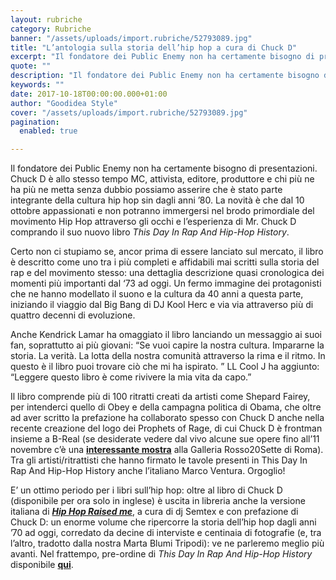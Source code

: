 ```yaml
---
layout: rubriche
category: Rubriche
banner: "/assets/uploads/import.rubriche/52793089.jpg"
title: "L’antologia sulla storia dell’hip hop a cura di Chuck D"
excerpt: "Il fondatore dei Public Enemy non ha certamente bisogno di presentazioni. Chuck D è allo stesso tempo MC, attivista, editore, produttore e chi più ne ha più ne metta senza dubbio possiamo asserire che è stato parte integrante della cultura hip hop sin dagli anni ’80. La novità è che dal 10 ottobre appassionati e [&hellip"
quote: ""
description: "Il fondatore dei Public Enemy non ha certamente bisogno di presentazioni. Chuck D è allo stesso tempo MC, attivista, editore, produttore e chi più ne ha più ne metta senza dubbio possiamo asserire che è stato parte integrante della cultura hip hop sin dagli anni ’80. La novità è che dal 10 ottobre appassionati e [&hellip"
keywords: ""
date: 2017-10-18T00:00:00.000+01:00
author: "Goodidea Style"
cover: "/assets/uploads/import.rubriche/52793089.jpg"
pagination:
  enabled: true

---
```


Il fondatore dei Public Enemy non ha certamente bisogno di presentazioni. Chuck D è allo stesso tempo MC, attivista, editore, produttore e chi più ne ha più ne metta senza dubbio possiamo asserire che è stato parte integrante della cultura hip hop sin dagli anni ’80\. La novità è che dal 10 ottobre appassionati e non potranno immergersi nel brodo primordiale del movimento Hip Hop attraverso gli occhi e l’esperienza di Mr. Chuck D comprando il suo nuovo libro _This Day In Rap And Hip-Hop History_.

Certo non ci stupiamo se, ancor prima di essere lanciato sul mercato, il libro è descritto come uno tra i più completi e affidabili mai scritti sulla storia del rap e del movimento stesso: una dettaglia descrizione quasi cronologica dei momenti più importanti dal ‘73 ad oggi. Un fermo immagine dei protagonisti che ne hanno modellato il suono e la cultura da 40 anni a questa parte, iniziando il viaggio dal Big Bang di DJ Kool Herc e via via attraverso più di quattro decenni di evoluzione.

Anche Kendrick Lamar ha omaggiato il libro lanciando un messaggio ai suoi fan, soprattutto ai più giovani: “Se vuoi capire la nostra cultura. Impararne la storia. La verità. La lotta della nostra comunità attraverso la rima e il ritmo. In questo è il libro puoi trovare ciò che mi ha ispirato. ” LL Cool J ha aggiunto: “Leggere questo libro è come rivivere la mia vita da capo.”

Il libro comprende più di 100 ritratti creati da artisti come Shepard Fairey, per intenderci quello di Obey e della campagna politica di Obama, che oltre ad aver scritto la prefazione ha collaborato spesso con Chuck D anche nella recente creazione del logo dei Prophets of Rage, di cui Chuck D è frontman insieme a B-Real (se desiderate vedere dal vivo alcune sue opere fino all’11 novembre c’è una [**interessante mostra**](https://zero.eu/eventi/86040-obey,roma/) alla Galleria Rosso20Sette di Roma). Tra gli artisti/ritrattisti che hanno firmato le tavole presenti in This Day In Rap And Hip-Hop History anche l’italiano Marco Ventura. Orgoglio!

E’ un ottimo periodo per i libri sull’hip hop: oltre al libro di Chuck D (disponibile per ora solo in inglese) è uscita in libreria anche la versione italiana di [**_Hip Hop Raised me_**](https://www.amazon.it/Hip-raised-storia-raccontata-protagonista/dp/8891813613/ref=sr%5F1%5F1?ie=UTF8&qid=1508321961&sr=8-1&keywords=hip+hop+raised+me+la+storia), a cura di dj Semtex e con prefazione di Chuck D: un enorme volume che ripercorre la storia dell’hip hop dagli anni ’70 ad oggi, corredato da decine di interviste e centinaia di fotografie (e, tra l’altro, tradotto dalla nostra Marta Blumi Tripodi): ve ne parleremo meglio più avanti. Nel frattempo, pre-ordine di _This Day In Rap And Hip-Hop History_ disponibile [**qui**](https://www.amazon.com/Chuck-Presents-This-Hip-Hop-History/dp/0316430978).